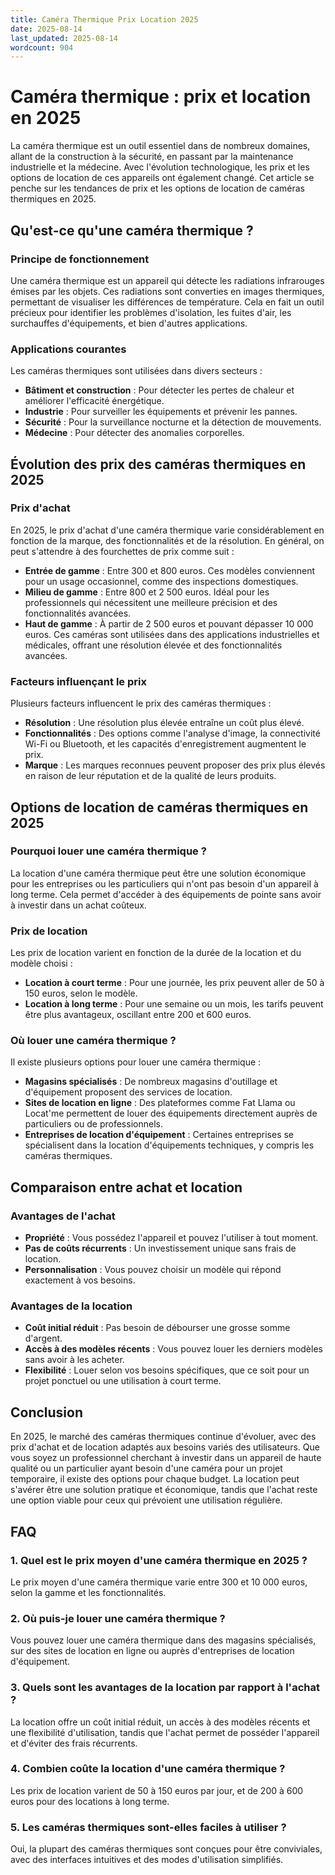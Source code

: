 ```yaml
---
title: Caméra Thermique Prix Location 2025
date: 2025-08-14
last_updated: 2025-08-14
wordcount: 904
---
```


# Caméra thermique : prix et location en 2025

La caméra thermique est un outil essentiel dans de nombreux domaines, allant de la construction à la sécurité, en passant par la maintenance industrielle et la médecine. Avec l'évolution technologique, les prix et les options de location de ces appareils ont également changé. Cet article se penche sur les tendances de prix et les options de location de caméras thermiques en 2025.

## Qu'est-ce qu'une caméra thermique ?

### Principe de fonctionnement

Une caméra thermique est un appareil qui détecte les radiations infrarouges émises par les objets. Ces radiations sont converties en images thermiques, permettant de visualiser les différences de température. Cela en fait un outil précieux pour identifier les problèmes d'isolation, les fuites d'air, les surchauffes d'équipements, et bien d'autres applications.

### Applications courantes

Les caméras thermiques sont utilisées dans divers secteurs :

- **Bâtiment et construction** : Pour détecter les pertes de chaleur et améliorer l'efficacité énergétique.
- **Industrie** : Pour surveiller les équipements et prévenir les pannes.
- **Sécurité** : Pour la surveillance nocturne et la détection de mouvements.
- **Médecine** : Pour détecter des anomalies corporelles.

## Évolution des prix des caméras thermiques en 2025

### Prix d'achat

En 2025, le prix d'achat d'une caméra thermique varie considérablement en fonction de la marque, des fonctionnalités et de la résolution. En général, on peut s'attendre à des fourchettes de prix comme suit :

- **Entrée de gamme** : Entre 300 et 800 euros. Ces modèles conviennent pour un usage occasionnel, comme des inspections domestiques.
- **Milieu de gamme** : Entre 800 et 2 500 euros. Idéal pour les professionnels qui nécessitent une meilleure précision et des fonctionnalités avancées.
- **Haut de gamme** : À partir de 2 500 euros et pouvant dépasser 10 000 euros. Ces caméras sont utilisées dans des applications industrielles et médicales, offrant une résolution élevée et des fonctionnalités avancées.

### Facteurs influençant le prix

Plusieurs facteurs influencent le prix des caméras thermiques :

- **Résolution** : Une résolution plus élevée entraîne un coût plus élevé.
- **Fonctionnalités** : Des options comme l'analyse d'image, la connectivité Wi-Fi ou Bluetooth, et les capacités d'enregistrement augmentent le prix.
- **Marque** : Les marques reconnues peuvent proposer des prix plus élevés en raison de leur réputation et de la qualité de leurs produits.

## Options de location de caméras thermiques en 2025

### Pourquoi louer une caméra thermique ?

La location d'une caméra thermique peut être une solution économique pour les entreprises ou les particuliers qui n'ont pas besoin d'un appareil à long terme. Cela permet d'accéder à des équipements de pointe sans avoir à investir dans un achat coûteux.

### Prix de location

Les prix de location varient en fonction de la durée de la location et du modèle choisi :

- **Location à court terme** : Pour une journée, les prix peuvent aller de 50 à 150 euros, selon le modèle.
- **Location à long terme** : Pour une semaine ou un mois, les tarifs peuvent être plus avantageux, oscillant entre 200 et 600 euros.

### Où louer une caméra thermique ?

Il existe plusieurs options pour louer une caméra thermique :

- **Magasins spécialisés** : De nombreux magasins d'outillage et d'équipement proposent des services de location.
- **Sites de location en ligne** : Des plateformes comme Fat Llama ou Locat'me permettent de louer des équipements directement auprès de particuliers ou de professionnels.
- **Entreprises de location d'équipement** : Certaines entreprises se spécialisent dans la location d'équipements techniques, y compris les caméras thermiques.

## Comparaison entre achat et location

### Avantages de l'achat

- **Propriété** : Vous possédez l'appareil et pouvez l'utiliser à tout moment.
- **Pas de coûts récurrents** : Un investissement unique sans frais de location.
- **Personnalisation** : Vous pouvez choisir un modèle qui répond exactement à vos besoins.

### Avantages de la location

- **Coût initial réduit** : Pas besoin de débourser une grosse somme d'argent.
- **Accès à des modèles récents** : Vous pouvez louer les derniers modèles sans avoir à les acheter.
- **Flexibilité** : Louer selon vos besoins spécifiques, que ce soit pour un projet ponctuel ou une utilisation à court terme.

## Conclusion

En 2025, le marché des caméras thermiques continue d'évoluer, avec des prix d'achat et de location adaptés aux besoins variés des utilisateurs. Que vous soyez un professionnel cherchant à investir dans un appareil de haute qualité ou un particulier ayant besoin d'une caméra pour un projet temporaire, il existe des options pour chaque budget. La location peut s'avérer être une solution pratique et économique, tandis que l'achat reste une option viable pour ceux qui prévoient une utilisation régulière.

## FAQ

### 1. Quel est le prix moyen d'une caméra thermique en 2025 ?

Le prix moyen d'une caméra thermique varie entre 300 et 10 000 euros, selon la gamme et les fonctionnalités.

### 2. Où puis-je louer une caméra thermique ?

Vous pouvez louer une caméra thermique dans des magasins spécialisés, sur des sites de location en ligne ou auprès d'entreprises de location d'équipement.

### 3. Quels sont les avantages de la location par rapport à l'achat ?

La location offre un coût initial réduit, un accès à des modèles récents et une flexibilité d'utilisation, tandis que l'achat permet de posséder l'appareil et d'éviter des frais récurrents.

### 4. Combien coûte la location d'une caméra thermique ?

Les prix de location varient de 50 à 150 euros par jour, et de 200 à 600 euros pour des locations à long terme.

### 5. Les caméras thermiques sont-elles faciles à utiliser ?

Oui, la plupart des caméras thermiques sont conçues pour être conviviales, avec des interfaces intuitives et des modes d'utilisation simplifiés.
